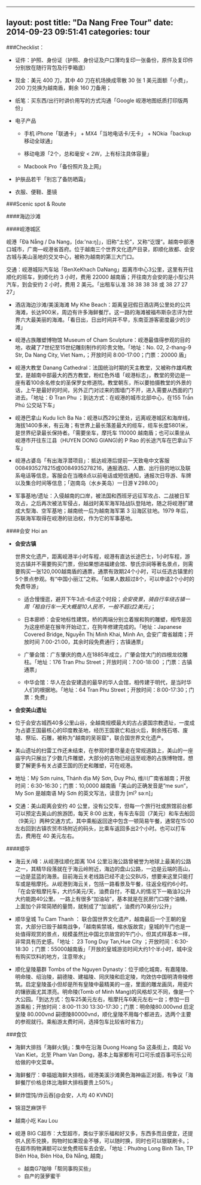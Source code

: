 

---

layout: post
title:  "Da Nang Free Tour"
date:   2014-09-23 09:51:41
categories: tour
---

###Checklist：


- 证件：护照、身份证（护照、身份证及户口薄均复印一张备份，原件及复印件分别放在随行背包及行李箱底） 

- 现金：美元 400 刀，其中 40 刀在机场换成零散 30 张 1 美元面额「小费」，200 刀兑换为越南盾，剩余 160 刀备用；

- 纸笔：买东西/出行时讲价用写的方式沟通「Google 岘港地图纸质打印版两份」

- 电子产品
   
   - 手机 iPhone「联通卡」 + MX4「当地电话卡/无卡」 + NOkia「backup 移动全球通」
   - 移动电源「2个，总和毫安 < 2W，上有标注具体容量」
   
   - Macbook Pro「备份照片及上网」
   
   
- 护肤品若干「别忘了备防晒霜」

- 衣服、便鞋、墨镜
   
   
###Scenic spot & Route

####海边沙滩

####岘港城区

岘港「Đà Nẵng / Da Nang，[da:'na:ŋ]」，旧称“土伦”，又称“讫馒”。越南中部港口城市，广南—岘港省首府。位于越南三个世界文化遗产目录，即顺化故都、会安古城与美山圣地的交叉中心，被称为越南的第三大门口。

交通：岘港城际汽车站「BenXeKhach DaNang」距离市中心3公里，这里有开往顺化的班车，到顺化约 3 小时，费用 22000 越南盾；开往南方会安的是小型公共汽车，到会安约 2 小时，费用 2 美元。「出租车认准 38 38 38 38 或 38 27 27 27」

- 酒店海边沙滩/美溪海滩 My Khe Beach：距离皇冠假日酒店两公里处的公共海滩，长达900米，周边有许多海鲜餐厅。这一路的海滩被福布斯杂志评为世界六大最美丽的海滩。「看日出，日出时间并不早，东南亚游客密度最少的沙滩」

- 岘港占族雕塑博物馆 Museum of Cham Sculpture：岘港最值得参观的目的地，收藏了7世纪至15世纪雕刻制作的珍贵文物。「地址：No. 02, 2-thang-9 Str, Da Nang City, Viet Nam，；开放时间 8:00-17:00；门票：20000 盾」

- 岘港大教堂 Danang Cathedral：法国统治时期的天主教堂，又被称作雄鸡教堂，是越南中部最大的西方教堂，粉红色外墙「岘港标志」，教堂的旁边是一座有着100余名修女的圣保罗女修道院。教堂朝东，所以要拍摄教堂的外景的话，上午是最好的时间，另外正门对过来的围墙门不开，进入需要从西面的门进去。「地址：Đ Tran Phu ；到达方式：在岘港的城市北部中心，在155 Trần Phú 公交站下车」

- 岘港巴拿山 Kudu lich Ba Na：岘港以西29公里处，远离岘港城区和海岸线，海拔1400多米，有云海；有世界上最长落差最大的缆车，缆车长度5801米，是世界纪录最长保持者。「需要坐车，摩托车 110000 越南盾；也可以乘坐从岘港市开往东江县（HUYEN DONG GIANG)的 P Rao 的长途汽车在巴拿山下车」

- 岘港占婆岛「有出海浮潜项目」：抵达岘港后提前一天致电中文客服0084935278215或0084935278216，通报酒店、人数、出行目的地以及联系电话等信息，客服会在当晚8点以前电话或短信通知，通报次日导游、车牌以及集合时间等信息；「迦南岛（水乡美岛）一日游￥298.00」

- 军事基地/遗址：入侵越南的口岸，被法国和西班牙远征军攻占、二战被日军攻占，之后再次被法军侵占，越战时美军海军陆战队登陆地，随之将岘港扩建成大型海、空军基地；越南统一后为越南海军第 3 沿海区驻地。1979 年后，苏联海军取得在岘港的驻泊权，作为它的军事基地。

####会安 Hoi an



- **会安古镇**
    
    世界文化遗产，距离岘港半小时车程，岘港有直达长途巴士，1小时车程，游览古镇并不需要购买门票，但如果想进福建会馆、黎氏宗祠等著名景点，则需要购买一张120,000越南盾的通票，通票有效期24个小时，可以任选古镇里的5个景点参观。有“中国小丽江”之称。「如果人数超过8个，可以申请2个小时的免费导游」
    
    - 适合慢慢逛，避开下午3点-6点这个时段；*会安夜景*，*骑自行车绕古镇一周「租自行车一天大概是10人民币，一般不超过2美元」*；
    
    - 日本廊桥：会安地标性建筑，桥的两端分别立着猴和狗的雕塑，相传是因为这座桥是在猴年开始动工，在狗年修建完成的。「地址：Japanese Covered Bridge, Nguyễn Thị Minh Khai, Minh An, 会安广南省越南；开放时间 7:00-21:00，其余时段免费通行；古镇通票」
    
    - 广肇会馆：广东肇庆的商人在1885年成立，广肇会馆大门的四根龙纹雕柱。「地址：176 Tran Phu Street；开放时间：7:00-18:00 ；门票：古镇通票」
    
    - 中华会馆：华人在会安建造的最早的华人会馆，相传建于明代，是当时华人们的根据地。「地址：64 Tran Phu Street；开放时间：8:00-17:30；门票：免费」

- **会安美山遗址**

- 位于会安古城西40多公里山谷，全越南规模最大的古占婆国宗教遗址，一度成为占婆王国最核心的印度教圣地，经历王国衰亡和战火后，剩余残石塔、废墟、祭坛、石雕，被称为"越南的吴哥窟"，联合国世界文化遗产。

- 美山遗址的扫雷工作还未结束，在参观时要尽量走在常规道路上，美山的一座庙宇内只展出了少数几件雕塑，大部分的古物已经运至岘港的占族博物馆，想要了解更多有关占婆王国的历史和雕塑，可在岘港。 

- 地址：Mỹ Sơn ruins, Thánh địa Mỹ Sơn, Duy Phú, 维川广南省越南；开放时间：6:30-16:30；门票：10,0000 越南盾「美山的正确发音是“me sun”，My Son 是越南语 Mỹ Sơn 的英文写法，读音为 [mǐˀ səːn]」

- 交通：美山距离会安约 40 公里，没有公交车，但每一个旅行社或旅馆前台都可以预定去美山的旅游团，每天 8:00 出发，有车去车回（7美元）和车去船回（9美元）两种交通方式，其中乘船返回途中包含一顿简易午餐，通常在15:00左右回到古镇农贸市场附近的码头，比乘车返回多出2个小时。也可以打车去，费用在 40 美元左右。

####顺华

- 海云关/峰：从岘港往顺化距离 104 公里沿海公路曾被誉为地球上最美的公路之一，其精华段落就在于海云岭附近，海边的盘山公路，一边是云端的高山，一边是蓝蓝的海景。目前海云关老线路已经不走公交BUS，想要来这里只能打车或是租摩托。从岘港到海云关，包括一路看景及午餐，往返全程约6小时。「在会安租摩托车，大约5美元/天，油费自付，不载人的情况下一箱油3公升大约能跑40公里。 一路上有很多“加油站”，基本就是在民房门口摆个油桶，上面加个非常简陋的量筒，就制成了“加油机”，油费约70美分/公升」

- 顺华皇城 Tu Cam Thanh ： 联合国世界文化遗产，越南最后一个王朝的皇宫，大部分已毁于越南战争，「越南紫禁城，缩水版故宫」皇城的午门也是一处值得观赏的景点，规模虽然比中国北京故宫的午门小，但其式样基本一样，非常具有历史感。「地址： 23 Tong Duy Tan,Hue City ；开放时间：6:30-18:30 ；门票：55000越南盾」「开放的皇城游览时间大约1个半小时，城中没有购买饮料的地方，注意带水」

- 顺化皇陵墓群 Tombs of the Nguyen Dynasty：位于顺化城南，有嘉隆陵、明命陵、绍治陵，嗣德陵、建福陵、同庆陵和启定陵，均效仿中国明清帝陵修筑。启定皇陵虽小但却是所有皇陵中最精美的一座，里面的雕龙画凤，用瓷片的镶嵌画尤其漂亮。明命陵(Tomb of Minh Mang)的风格却又不同，像是一个大公园。「到达方式：包车25美元左右，租摩托车6美元左右一台；参加一日游乘船；开放时间：8:00-11:30 13:30-17:30；门票：明命陵80.000vnd 启定皇陵 80.000vnd 嗣德陵80000vnd，顺化皇陵不用每个都进去，选两个主要的参观就行。乘船游太费时间，选择包车比较省时省力」

###食饮

- 海鲜大排挡「海鲜火锅」：集中在沿海 Duong Hoang Sa 这条街上，南起 Vo Van Kiet，北至 Pham Van Dong，基本上每家都有可口可乐或百事可乐公司给做的中文菜单。

- 海鲜餐厅：幸福姐海鲜大排档，岘港美溪沙滩黄色海神庙正对面，有争议「海鲜餐厅价格总体比海鲜大排档要贵上50%」

- 鲜炸馄饨/炸云吞[@会安，人均 40 KVND]

- 锦泪芝麻饼干

- 越南小吃 Kau Lou

- 岘港 BIG C超市：大型超市，类似于家乐福和好又多，东西多而且便宜，还提供人民币兑换，购物时如果现金不够，可以随时换，同时也可以银联刷卡。；在超市购物满额可以坐免费班车去会安。「地址：Phường Long Bình Tân, TP Biên Hòa, Biên Hòa, Đà Nẵng, 越南」

    - 越南G7咖啡「帮同事购买些」
    - 自产的菠萝蜜干